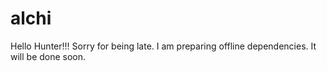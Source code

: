 # alchi

Hello Hunter!!!
Sorry for being late.
I am preparing offline dependencies. It will be done soon.
